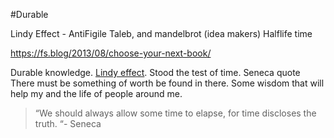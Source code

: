 #Durable

Lindy Effect - AntiFigile Taleb, and mandelbrot (idea makers)
Halflife time

https://fs.blog/2013/08/choose-your-next-book/


Durable knowledge. [Lindy effect](https://en.wikipedia.org/wiki/Lindy_effect). Stood the test of time. Seneca quote There must be something of worth be found in there. Some wisdom that will help my and the life of people around me.

> “We should always allow some time to elapse, for time discloses the truth. “- Seneca